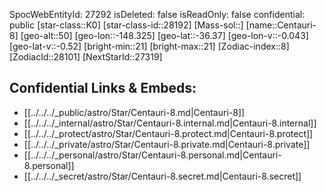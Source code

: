 ﻿---
location: [-36.37,-148.325,50]
type: Station
tags:
- astro/Star

---
SpocWebEntityId: 27292
isDeleted: false
isReadOnly: false
confidential: public
[star-class::K0]
[star-class-id::28192]
[Mass-sol::]
[name::Centauri-8]
[geo-alt::50]
[geo-lon::-148.325]
[geo-lat::-36.37]
[geo-lon-v::-0.043]
[geo-lat-v::-0.52]
[bright-min::21]
[bright-max::21]
[Zodiac-index::8]
[ZodiacId::28101]
[NextStarId::27319]



## Confidential Links & Embeds: 
- [[../../../_public/astro/Star/Centauri-8.md|Centauri-8]] 
- [[../../../_internal/astro/Star/Centauri-8.internal.md|Centauri-8.internal]] 
- [[../../../_protect/astro/Star/Centauri-8.protect.md|Centauri-8.protect]] 
- [[../../../_private/astro/Star/Centauri-8.private.md|Centauri-8.private]] 
- [[../../../_personal/astro/Star/Centauri-8.personal.md|Centauri-8.personal]] 
- [[../../../_secret/astro/Star/Centauri-8.secret.md|Centauri-8.secret]]

